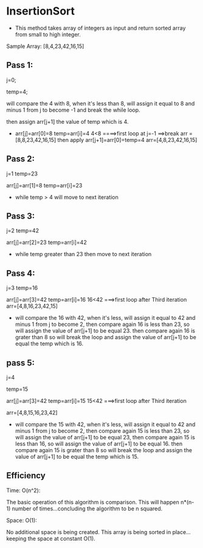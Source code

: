 # InsertionSort

- This method takes array of integers as input and return sorted array from small to high integer.

Sample Array: [8,4,23,42,16,15]

## Pass 1:

j=0;

temp=4;

will compare the 4 with 8, when it's less than 8, will assign it equal to 8 and minus 1 from j to become -1 and break the while loop.

then assign arr[j+1] the value of temp which is 4.

* arr[j]=arr[0]=8
temp=arr[i]=4
4<8 ====>first loop
at j=-1 ==>break
arr =[8,8,23,42,16,15]
then apply arr[j+1]=arr[0]=temp=4
arr=[4,8,23,42,16,15]

## Pass 2:
j=1
temp=23

arr[j]=arr[1]=8
temp=arr[i]=23

* while temp > 4 will move to next iteration 


## Pass 3:
j=2
temp=42

arr[j]=arr[2]=23
temp=arr[i]=42

* while temp greater than 23 then move to next iteration


## Pass 4:

j=3
temp=16

arr[j]=arr[3]=42
temp=arr[i]=16
16<42 ===>first loop
after Third iteration 
arr=[4,8,16,23,42,15]

* will compare the 16 with 42, when it's less, will assign it equal to 42 and minus 1 from j to become 2, then compare again 16 is less than 23, so will assign the value of arr[j+1] to be equal 23. then compare again 16 is grater than 8 so will break the loop and assign the value of arr[j+1] to be equal the temp which is 16.

## pass 5:

j=4

temp=15

arr[j]=arr[3]=42
temp=arr[i]=15
15<42 ===>first loop
after Third iteration 

arr=[4,8,15,16,23,42]


* will compare the 15 with 42, when it's less, will assign it equal to 42 and minus 1 from j to become 2, then compare again 15 is less than 23, so will assign the value of arr[j+1] to be equal 23, then compare again 15 is less than 16, so will assign the value of arr[j+1] to be equal 16. then compare again 15 is grater than 8 so will break the loop and assign the value of arr[j+1] to be equal the temp which is 15.

## Efficiency

Time: O(n^2):

The basic operation of this algorithm is comparison. This will happen n*(n-1) number of times…concluding the algorithm to be n squared.

Space: O(1):

No additional space is being created. This array is being sorted in place…keeping the space at constant O(1).